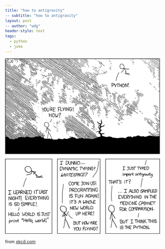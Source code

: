 ```yaml
---
title: "how to antigravity"
-- subtitle: "how to antigravity"
layout: post
-- author: "wdg"
header-style: text 
tags:
  - python
  - joke
---
```


<img src="/img/post/misc/python_antigravity.png"/>

from [xkcd.com](https://xkcd.com/353/)


